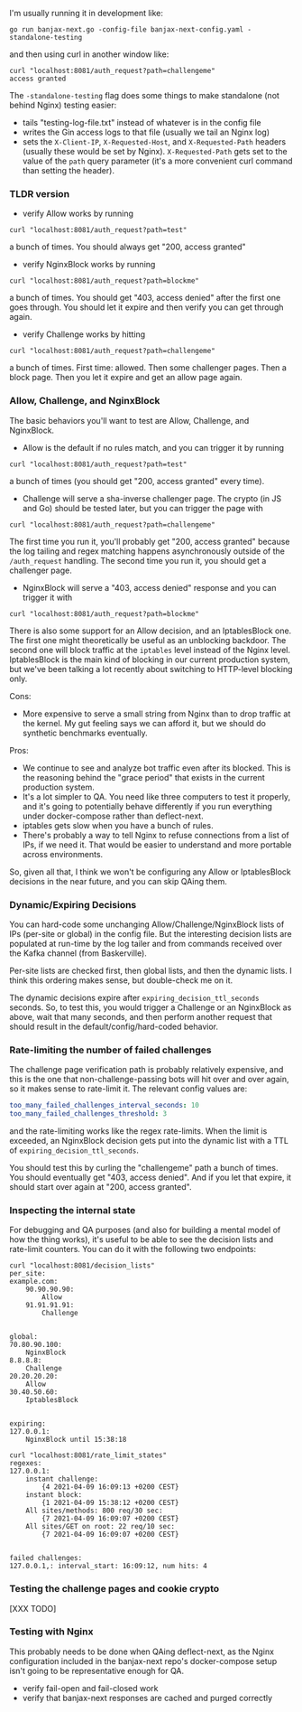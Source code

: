 I'm usually running it in development like:
```
go run banjax-next.go -config-file banjax-next-config.yaml -standalone-testing
```
and then using curl in another window like:
```
curl "localhost:8081/auth_request?path=challengeme"
access granted
```

The `-standalone-testing` flag does some things to make standalone (not behind Nginx)
testing easier:
* tails "testing-log-file.txt" instead of whatever is in the config file
* writes the Gin access logs to that file (usually we tail an Nginx log)
* sets the `X-Client-IP`, `X-Requested-Host`, and `X-Requested-Path` headers
  (usually these would be set by Nginx). `X-Requested-Path` gets set to the value
  of the `path` query parameter (it's a more convenient curl command than
  setting the header).

### TLDR version
* verify Allow works by running
```
curl "localhost:8081/auth_request?path=test"
```
a bunch of times. You should always get "200, access granted"
* verify NginxBlock works by running
```
curl "localhost:8081/auth_request?path=blockme"
```
  a bunch of times. You should get "403, access denied" after the first one
  goes through. You should let it expire and then verify you can get through
  again.
* verify Challenge works by hitting
```
curl "localhost:8081/auth_request?path=challengeme"
```
a bunch of times. First time: allowed. Then some challenger pages. Then a
block page. Then you let it expire and get an allow page again.

### Allow, Challenge, and NginxBlock

The basic behaviors you'll want to test are Allow, Challenge, and NginxBlock.
* Allow is the default if no rules match, and you can trigger it by running
```
curl "localhost:8081/auth_request?path=test"
```
  a bunch of times (you should get "200, access granted" every time).
* Challenge will serve a sha-inverse challenger page. The crypto (in JS and Go) should
  be tested later, but you can trigger the page with
```
curl "localhost:8081/auth_request?path=challengeme"
```
  The first time you run it, you'll probably get "200, access granted" because the log
  tailing and regex matching happens asynchronously outside of the `/auth_request`
  handling. The second time you run it, you should get a challenger page.
* NginxBlock will serve a "403, access denied" response and you can trigger it with
```
curl "localhost:8081/auth_request?path=blockme"
```

There is also some support for an Allow decision, and an IptablesBlock one. The first one
might theoretically be useful as an unblocking backdoor. The second one will block traffic
at the `iptables` level instead of the Nginx level. IptablesBlock is the main kind of
blocking in our current production system, but we've been talking a lot recently about
switching to HTTP-level blocking only.

Cons:
  * More expensive to serve a small string from Nginx than to drop traffic at the kernel.
    My gut feeling says we can afford it, but we should do synthetic benchmarks eventually.

Pros:
  * We continue to see and analyze bot traffic even after its blocked. This is the reasoning
    behind the "grace period" that exists in the current production system.
  * It's a lot simpler to QA. You need like three computers to test it properly, and it's
    going to potentially behave differently if you run everything under docker-compose
    rather than deflect-next.
  * iptables gets slow when you have a bunch of rules.
  * There's probably a way to tell Nginx to refuse connections from a list of IPs, if we
    need it. That would be easier to understand and more portable across environments.

So, given all that, I think we won't be configuring any Allow or IptablesBlock decisions in
the near future, and you can skip QAing them.

### Dynamic/Expiring Decisions

You can hard-code some unchanging Allow/Challenge/NginxBlock lists of IPs (per-site or global)
in the config file. But the interesting decision lists are populated at run-time by the
log tailer and from commands received over the Kafka channel (from Baskerville).

Per-site lists are checked first, then global lists, and then the dynamic lists. I think this
ordering makes sense, but double-check me on it.

The dynamic decisions expire after `expiring_decision_ttl_seconds` seconds. So, to test this,
you would trigger a Challenge or an NginxBlock as above, wait that many seconds, and then
perform another request that should result in the default/config/hard-coded behavior.

### Rate-limiting the number of failed challenges

The challenge page verification path is probably relatively expensive, and this is the one
that non-challenge-passing bots will hit over and over again, so it makes sense to rate-limit it.
The relevant config values are:
```yaml
too_many_failed_challenges_interval_seconds: 10
too_many_failed_challenges_threshold: 3
```
and the rate-limiting works like the regex rate-limits. When the limit is exceeded, an
NginxBlock decision gets put into the dynamic list with a TTL of
`expiring_decision_ttl_seconds`.

You should test this by curling the "challengeme" path a bunch of times. You should eventually
get "403, access denied". And if you let that expire, it should start over again at
"200, access granted".

### Inspecting the internal state

For debugging and QA purposes (and also for building a mental model of how the thing works),
it's useful to be able to see the decision lists and rate-limit
counters. You can do it with the following two endpoints:
```
curl "localhost:8081/decision_lists"
per_site:
example.com:
	90.90.90.90:
		Allow
	91.91.91.91:
		Challenge


global:
70.80.90.100:
	NginxBlock
8.8.8.8:
	Challenge
20.20.20.20:
	Allow
30.40.50.60:
	IptablesBlock


expiring:
127.0.0.1:
	NginxBlock until 15:38:18
```
```
curl "localhost:8081/rate_limit_states"
regexes:
127.0.0.1:
	instant challenge:
		{4 2021-04-09 16:09:13 +0200 CEST}
	instant block:
		{1 2021-04-09 15:38:12 +0200 CEST}
	All sites/methods: 800 req/30 sec:
		{7 2021-04-09 16:09:07 +0200 CEST}
	All sites/GET on root: 22 req/10 sec:
		{7 2021-04-09 16:09:07 +0200 CEST}


failed challenges:
127.0.0.1,: interval_start: 16:09:12, num hits: 4
```

### Testing the challenge pages and cookie crypto

[XXX TODO]

### Testing with Nginx

This probably needs to be done when QAing deflect-next, as the Nginx configuration included
in the banjax-next repo's docker-compose setup isn't going to be representative enough for QA.

* verify fail-open and fail-closed work
* verify that banjax-next responses are cached and purged correctly
